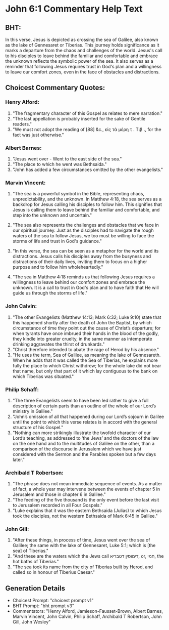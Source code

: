 # John 6:1 Commentary Help Text

## BHT:
In this verse, Jesus is depicted as crossing the sea of Galilee, also known as the lake of Gennesaret or Tiberias. This journey holds significance as it marks a departure from the chaos and challenges of the world. Jesus's call to his disciples to leave behind the familiar and comfortable and embrace the unknown reflects the symbolic power of the sea. It also serves as a reminder that following Jesus requires trust in God's plan and a willingness to leave our comfort zones, even in the face of obstacles and distractions.

## Choicest Commentary Quotes:
### Henry Alford:
1. "The fragmentary character of this Gospel as relates to mere narration."
2. "The last appellation is probably inserted for the sake of Gentile readers."
3. "We must not adopt the reading of [88] &c., εἰς τὰ μέρη τ . Τιβ ., for the fact was just otherwise."

### Albert Barnes:
1. "Jesus went over - Went to the east side of the sea." 
2. "The place to which he went was Bethsaida." 
3. "John has added a few circumstances omitted by the other evangelists."

### Marvin Vincent:
1. "The sea is a powerful symbol in the Bible, representing chaos, unpredictability, and the unknown. In Matthew 4:18, the sea serves as a backdrop for Jesus calling his disciples to follow him. This signifies that Jesus is calling them to leave behind the familiar and comfortable, and step into the unknown and uncertain."

2. "The sea also represents the challenges and obstacles that we face in our spiritual journey. Just as the disciples had to navigate the rough waters of the sea to follow Jesus, we too must be willing to face the storms of life and trust in God's guidance."

3. "In this verse, the sea can be seen as a metaphor for the world and its distractions. Jesus calls his disciples away from the busyness and distractions of their daily lives, inviting them to focus on a higher purpose and to follow him wholeheartedly."

4. "The sea in Matthew 4:18 reminds us that following Jesus requires a willingness to leave behind our comfort zones and embrace the unknown. It is a call to trust in God's plan and to have faith that He will guide us through the storms of life."

### John Calvin:
1. "The other Evangelists (Matthew 14:13; Mark 6:32; Luke 9:10) state that this happened shortly after the death of John the Baptist, by which circumstance of time they point out the cause of Christ’s departure; for when tyrants have once imbrued their hands in the blood of the godly, they kindle into greater cruelty, in the same manner as intemperate drinking aggravates the thirst of drunkards."
2. "Christ therefore intended to abate the rage of Herod by his absence."
3. "He uses the term, Sea of Galilee, as meaning the lake of Gennesareth. When he adds that it was called the Sea of Tiberias, he explains more fully the place to which Christ withdrew; for the whole lake did not bear that name, but only that part of it which lay contiguous to the bank on which Tiberias was situated."

### Philip Schaff:
1. "The three Evangelists seem to have been led rather to give a full description of certain parts than an outline of the whole of our Lord’s ministry in Galilee." 
2. "John’s omission of all that happened during our Lord’s sojourn in Galilee until the point to which this verse relates is in accord with the general structure of his Gospel." 
3. "Nothing can more strikingly illustrate the twofold character of our Lord’s teaching, as addressed to ‘the Jews’ and the doctors of the law on the one hand and to the multitudes of Galilee on the other, than a comparison of the discourse in Jerusalem which we have just considered with the Sermon and the Parables spoken but a few days later."

### Archibald T Robertson:
1. "The phrase does not mean immediate sequence of events. As a matter of fact, a whole year may intervene between the events of chapter 5 in Jerusalem and those in chapter 6 in Galilee."
2. "The feeding of the five thousand is the only event before the last visit to Jerusalem recorded in all Four Gospels."
3. "Luke explains that it was the eastern Bethsaida (Julias) to which Jesus took the disciples, not the western Bethsaida of Mark 6:45 in Galilee."

### John Gill:
1. "After these things, in process of time, Jesus went over the sea of Galilee; the same with the lake of Gennesaret, Luke 5:1; which is [the sea] of Tiberias." 
2. "And these are the waters which the Jews call דימוסין דטבריא, or, חמי, the hot baths of Tiberias." 
3. "The sea took its name from the city of Tiberias built by Herod, and called so in honour of Tiberius Caesar."


## Generation Details
- Choicest Prompt: "choicest prompt v1"
- BHT Prompt: "bht prompt v3"
- Commentators: "Henry Alford, Jamieson-Fausset-Brown, Albert Barnes, Marvin Vincent, John Calvin, Philip Schaff, Archibald T Robertson, John Gill, John Wesley"
